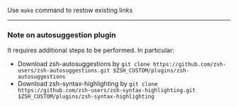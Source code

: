 Use `make` command to restow existing links

***

### Note on autosuggestion plugin

It requires additional steps to be performed. In particular: 
- Download zsh-autosuggestions by 
  `git clone https://github.com/zsh-users/zsh-autosuggestions.git $ZSH_CUSTOM/plugins/zsh-autosuggestions`
- Download zsh-syntax-highlighting by 
  `git clone https://github.com/zsh-users/zsh-syntax-highlighting.git $ZSH_CUSTOM/plugins/zsh-syntax-highlighting`
